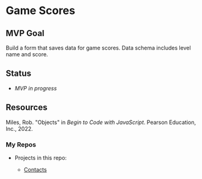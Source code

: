 # Game Scores

## MVP Goal

Build a form that saves data for game scores. Data schema includes level name and score.

## Status

- _MVP in progress_

## Resources

Miles, Rob. "Objects" in _Begin to Code with JavaScript_. Pearson Education, Inc., 2022.

### My Repos

- Projects in this repo:

  - [Contacts](../contacts/)
